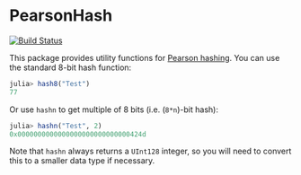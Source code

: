 # PearsonHash

[![Build Status](https://travis-ci.com/darsnack/PearsonHash.jl.svg?branch=master)](https://travis-ci.com/darsnack/PearsonHash.jl)

This package provides utility functions for [Pearson hashing](https://en.wikipedia.org/wiki/Pearson_hashing). You can use the standard 8-bit hash function:
```julia
julia> hash8("Test")
77
```
Or use `hashn` to get multiple of 8 bits (i.e. (`8*n`)-bit hash):
```julia
julia> hashn("Test", 2)
0x0000000000000000000000000000424d
```

Note that `hashn` always returns a `UInt128` integer, so you will need to convert this to a smaller data type if necessary.